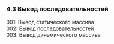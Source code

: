 ﻿### 4.3 Вывод последовательностей 

001: Вывод статического массива   
002: Вывод последовательностей   
003: Вывод динамического массива     
